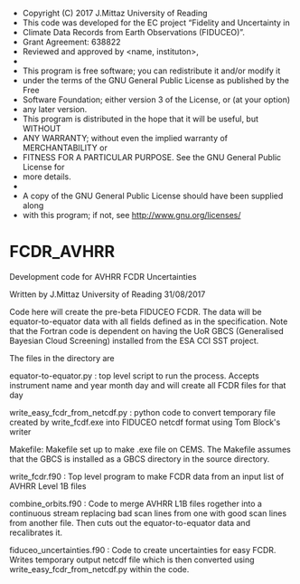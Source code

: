 
 * Copyright (C) 2017 J.Mittaz University of Reading
 * This code was developed for the EC project “Fidelity and Uncertainty in   
 *  Climate Data Records from Earth Observations (FIDUCEO)”. 
 * Grant Agreement: 638822
 *  <Version> Reviewed and approved by <name, instituton>, <date>
 *
 * This program is free software; you can redistribute it and/or modify it
 * under the terms of the GNU General Public License as published by the Free
 * Software Foundation; either version 3 of the License, or (at your option)
 * any later version.
 * This program is distributed in the hope that it will be useful, but WITHOUT
 * ANY WARRANTY; without even the implied warranty of MERCHANTABILITY or
 * FITNESS FOR A PARTICULAR PURPOSE. See the GNU General Public License for
 * more details.
 * 
 * A copy of the GNU General Public License should have been supplied along
 * with this program; if not, see http://www.gnu.org/licenses/

# FCDR_AVHRR
Development code for AVHRR FCDR Uncertainties

Written by J.Mittaz University of Reading 31/08/2017

Code here will create the pre-beta FIDUCEO FCDR. The data will be 
equator-to-equator data with all fields defined as in the specification. Note 
that the Fortran code is dependent on having the UoR GBCS (Generalised Bayesian
 Cloud Screening) installed from the ESA CCI SST project. 

The files in the directory are

equator-to-equator.py : top level script to run the process. Accepts 
instrument name and year month day and will create all FCDR files for that day

write_easy_fcdr_from_netcdf.py : python code to convert temporary file created
by write_fcdf.exe into FIDUCEO netcdf format using Tom Block's writer

Makefile: Makefile set up to make .exe file on CEMS. The Makefile assumes that 
the GBCS is installed as a GBCS directory in the source directory.

write_fcdr.f90 : Top level program to make FCDR data from an input list of 
AVHRR Level 1B files

combine_orbits.f90 : Code to merge AVHRR L1B files rogether into a continuous
stream replacing bad scan lines from one with good scan lines from another file.
Then cuts out the equator-to-equator data and recalibrates it.

fiduceo_uncertainties.f90 : Code to create uncertainties for easy FCDR. Writes 
temporary output netcdf file which is then converted using
write_easy_fcdr_from_netcdf.py within the code.

